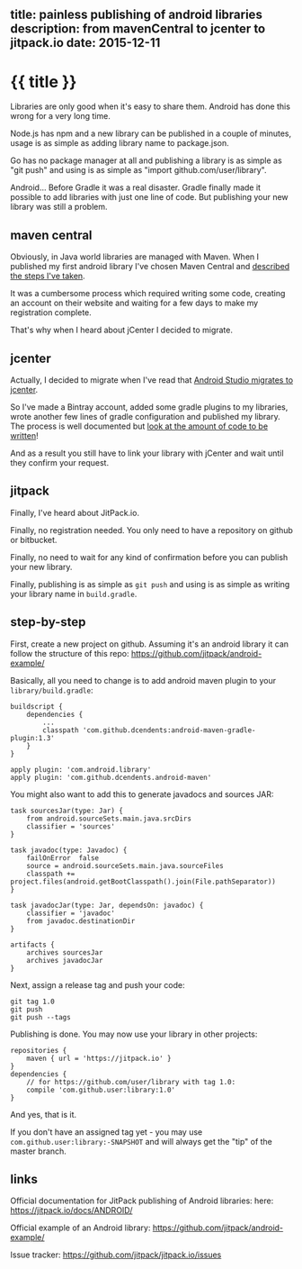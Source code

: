 title: painless publishing of android libraries
description: from mavenCentral to jcenter to jitpack.io
date: 2015-12-11
---

# {{ title }}

Libraries are only good when it's easy to share them. Android has done this
wrong for a very long time.

Node.js has npm and a new library can be published in a couple of minutes,
usage is as simple as adding library name to package.json.

Go has no package manager at all and publishing a library is as simple as "git
push" and using is as simple as "import github.com/user/library".

Android... Before Gradle it was a real disaster. Gradle finally made it
possible to add libraries with just one line of code. But publishing your new
library was still a problem.

## maven central

Obviously, in Java world libraries are managed with Maven. When I published my
first android library I've chosen Maven Central and
[described the steps I've taken](/blog/gradle-maven-publish.html).

It was a cumbersome process which required writing some code, creating an account on their website and waiting for a few days to make my registration complete.

That's why when I heard about jCenter I decided to migrate.

## jcenter

Actually, I decided to migrate when I've read that [Android Studio migrates to
jcenter](http://www.technotalkative.com/android-studio-migration-maven-central-jcenter/).

So I've made a Bintray account, added some gradle plugins to my libraries,
wrote another few lines of gradle configuration and published my library. The
process is well documented but
[look at the amount of code to be written](https://github.com/danielemaddaluno/gradle-jcenter-publish)!

And as a result you still have to link your library with jCenter and wait until
they confirm your request.

## jitpack

Finally, I've heard about JitPack.io.

Finally, no registration needed. You only need to have a repository on github
or bitbucket.

Finally, no need to wait for any kind of confirmation before you can publish
your new library.

Finally, publishing is as simple as `git push` and using is as simple as writing
your library name in `build.gradle`.

## step-by-step

First, create a new project on github. Assuming it's an android library it can follow the structure of this repo: https://github.com/jitpack/android-example/

Basically, all you need to change is to add android maven plugin to your
`library/build.gradle`:

```
buildscript {
	dependencies {
		...
		classpath 'com.github.dcendents:android-maven-gradle-plugin:1.3'
	}
}

apply plugin: 'com.android.library'
apply plugin: 'com.github.dcendents.android-maven'
```

You might also want to add this to generate javadocs and sources JAR:

```
task sourcesJar(type: Jar) {
    from android.sourceSets.main.java.srcDirs
    classifier = 'sources'
}

task javadoc(type: Javadoc) {
    failOnError  false
    source = android.sourceSets.main.java.sourceFiles
    classpath += project.files(android.getBootClasspath().join(File.pathSeparator))
}

task javadocJar(type: Jar, dependsOn: javadoc) {
    classifier = 'javadoc'
    from javadoc.destinationDir
}

artifacts {
    archives sourcesJar
    archives javadocJar
}
```

Next, assign a release tag and push your code:

```
git tag 1.0
git push
git push --tags
```

Publishing is done. You may now use your library in other projects:

```
repositories {
	maven { url = 'https://jitpack.io' }
}
dependencies {
	// for https://github.com/user/library with tag 1.0:
	compile 'com.github.user:library:1.0'
}
```

And yes, that is it.

If you don't have an assigned tag yet - you may use
`com.github.user:library:-SNAPSHOT` and will always get the "tip" of the master
branch.

## links

Official documentation for JitPack publishing of Android libraries:
here: https://jitpack.io/docs/ANDROID/

Official example of an Android library: https://github.com/jitpack/android-example/

Issue tracker: https://github.com/jitpack/jitpack.io/issues
